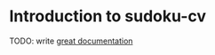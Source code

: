 # Introduction to sudoku-cv

TODO: write [great documentation](http://jacobian.org/writing/great-documentation/what-to-write/)
